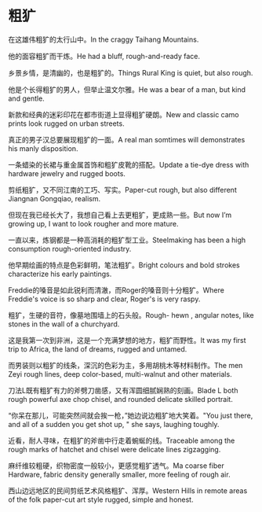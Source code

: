 # 粗犷

<p><span class="chinese">在这雄伟粗犷的太行山中。</span><span class="english">In the craggy Taihang Mountains.</span></p>

<p><span class="chinese">他的面容粗犷而干炼。</span><span class="english">He had a bluff, rough-and-ready face.</span></p>

<p><span class="chinese">乡景乡情，是清幽的，也是粗犷的。</span><span class="english">Things Rural King is quiet, but also rough.</span></p>

<p><span class="chinese">他是个长得粗犷的男人，但举止温文尔雅。</span><span class="english">He was a bear of a man, but kind and gentle.</span></p>

<p><span class="chinese">新款和经典的迷彩印花在都市街道上显得粗犷硬朗。</span><span class="english">New and classic camo prints look rugged on urban streets.</span></p>

<p><span class="chinese">真正的男子汉总要展现粗犷的一面。</span><span class="english">A real man somtimes will demonstrates his manly disposition.</span></p>

<p><span class="chinese">一条蜡染的长裙与重金属首饰和粗犷皮靴的搭配。</span><span class="english">Update a tie-dye dress with hardware jewelry and rugged boots.</span></p>

<p><span class="chinese">剪纸粗犷，又不同江南的工巧、写实。</span><span class="english">Paper-cut rough, but also different Jiangnan Gongqiao, realism.</span></p>

<p><span class="chinese">但现在我已经长大了，我想自己看上去更粗犷，更成熟一些。</span><span class="english">But now I’m growing up, I want to look rougher and more  mature.</span></p>

<p><span class="chinese">一直以来，炼钢都是一种高消耗的粗犷型工业。</span><span class="english">Steelmaking has been a high consumption rough-oriented industry.</span></p>

<p><span class="chinese">他早期绘画的特点是色彩鲜明，笔法粗犷。</span><span class="english">Bright colours and bold strokes characterize his early paintings.</span></p>

<p><span class="chinese">Freddie的嗓音是如此锐利而清澈，而Roger的嗓音则十分粗犷。</span><span class="english">Where Freddie's voice is so sharp and clear, Roger's is very raspy.</span></p>

<p><span class="chinese">粗犷，生硬的音符，像墓地围墙上的石头般。</span><span class="english">Rough- hewn , angular notes, like stones in the wall of a churchyard.</span></p>

<p><span class="chinese">这是我第一次到非洲，这是一个充满梦想的地方，粗犷而野性。</span><span class="english">It was my first trip to Africa, the land of dreams, rugged and untamed.</span></p>

<p><span class="chinese">而男装则以粗犷的线条，深沉的色彩为主，多用胡桃木等材料制作。</span><span class="english">The men Zeyi rough lines, deep color-based, multi-walnut and other materials.</span></p>

<p><span class="chinese">刀法L既有粗犷有力的斧劈刀凿感，又有浑圆细腻娴熟的刻画。</span><span class="english">Blade L both rough powerful axe chop chisel, and rounded delicate skilled portrait.</span></p>

<p><span class="chinese">“你呆在那儿，可能突然间就会挨一枪，”她边说边粗犷地大笑着。</span><span class="english">"You just there, and all of a sudden you get shot up, " she says, laughing toughly.</span></p>

<p><span class="chinese">近看，耐人寻味，在粗犷的斧凿中行走着蜿蜒的线。</span><span class="english">Traceable among the rough marks of hatchet and chisel were delicate lines zigzagging.</span></p>

<p><span class="chinese">麻纤维较粗硬，织物密度一般较小，更感觉粗犷透气。</span><span class="english">Ma coarse fiber Hardware, fabric density generally smaller, more feeling of rough air.</span></p>

<p><span class="chinese">西山边远地区的民间剪纸艺术风格粗犷、浑厚。</span><span class="english">Western Hills in remote areas of the folk paper-cut art style rugged, simple and honest.</span></p>

